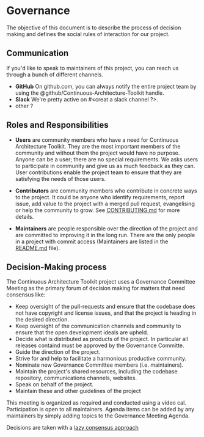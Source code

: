 # Governance

The objective of this document is to describe the process of decision making and defines the social rules of interaction for our project.

## Communication

If you'd like to speak to maintainers of this project, you can reach us through a bunch of different channels.

* **GitHub** On github.com, you can always notify the entire project team by using the @github/Continuous-Architecture-Toolkit handle.
* **Slack** We're pretty active on #<creat a slack channel ?>.
* other ?

## Roles and Responsibilities

* **Users** are community members who have a need for Continuous Architecture Toolkit. They are the most important members of the community and without them the project would have no purpose. Anyone can be a user; there are no special requirements. We asks  users to participate in community and give us as much feedback as they can. User contributions enable the project team to ensure that they are satisfying the needs of those users.

* **Contributors** are community members who contribute in concrete ways to the project. It could be anyone who identify requirements, report issue, add value to the project with a merged pull request, evangelising or help the community to grow. See [CONTRIBUTING.md](CONTRIBUTING.md) for more details.

* **Maintainers** are people responsible over the direction of the project and are committed to improving it in the long run. There are the only people in a project with commit access (Maintainers are listed in the [README.md](README.md) file).

## Decision-Making process

The Continuous Architecture Toolkit project uses a Governance Committee Meeting as the primary forum of decision making for matters that need consensus like:

* Keep oversight of the pull-requests and ensure that the codebase does not have copyright and license issues, and that the project is heading in the desired direction.
* Keep oversight of the communication channels and community to ensure that the open development ideals are upheld.
* Decide what is distributed as products of the project. In particular all releases containd must be approved by the Governance Committe.
* Guide the direction of the project.
* Strive for and help to facilitate a harmonious productive community.
* Nominate new Governance Committee members (i.e. maintainers).
* Maintain the project's shared resources, including the codebase repository, communications channels, websites.
* Speak on behalf of the project.
* Maintain these and other guidelines of the project

This meeting is organized as required and conducted using a video cal. Participation is open to all maintainers. Agenda items can be added by any maintainers by simply adding topics to the Governance Meeting Agenda.

Decisions are taken with a [lazy consensus approach](http://www.apache.org/foundation/how-it-works.html#decision-making)
